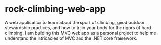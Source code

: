 # rock-climbing-web-app
A web application to learn about the sport of climbing, good outdoor stewardship practices, and how to train your body for the rigors of hard climbing.
I am building this MVC web app as a personal project to help me understand the intricacies of MVC and the .NET core framework.
